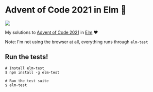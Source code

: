 # Advent of Code 2021 in Elm 🎄

![](https://github.com/skovmand/advent_of_elm_21/workflows/Santa%20CI/badge.svg)

My solutions to [Advent of Code 2021](https://adventofcode.com/) in [Elm](https://www.rust-lang.org/) :heart:

Note: I'm not using the browser at all, everything runs through `elm-test`


## Run the tests!

```
# Install elm-test
$ npm install -g elm-test

# Run the test suite
$ elm-test
```
